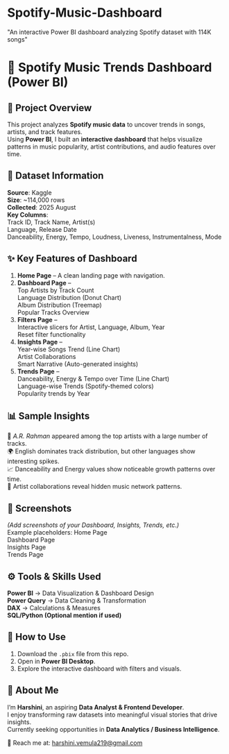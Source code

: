 # Spotify-Music-Dashboard
"An interactive Power BI dashboard analyzing Spotify dataset with 114K songs"
# 🎵 Spotify Music Trends Dashboard (Power BI)

## 📌 Project Overview
This project analyzes **Spotify music data** to uncover trends in songs, artists, and track features.  
Using **Power BI**, I built an **interactive dashboard** that helps visualize patterns in music popularity, artist contributions, and audio features over time.


## 📂 Dataset Information
**Source**: Kaggle  
**Size**: ~114,000 rows  
**Collected**: 2025 August  
**Key Columns**:  
   Track ID, Track Name, Artist(s)  
   Language, Release Date  
   Danceability, Energy, Tempo, Loudness, Liveness, Instrumentalness, Mode  


## ✨ Key Features of Dashboard
1. **Home Page** – A clean landing page with navigation.  
2. **Dashboard Page** –  
    Top Artists by Track Count  
    Language Distribution (Donut Chart)  
    Album Distribution (Treemap)  
    Popular Tracks Overview  
3. **Filters Page** –  
    Interactive slicers for Artist, Language, Album, Year  
    Reset filter functionality  
4. **Insights Page** –  
    Year-wise Songs Trend (Line Chart)  
    Artist Collaborations  
    Smart Narrative (Auto-generated insights)  
5. **Trends Page** –  
    Danceability, Energy & Tempo over Time (Line Chart)  
    Language-wise Trends (Spotify-themed colors)  
    Popularity trends by Year
   

## 📊 Sample Insights
 🎤 *A.R. Rahman* appeared among the top artists with a large number of tracks.  
 🌍 English dominates track distribution, but other languages show interesting spikes.  
 📈 Danceability and Energy values show noticeable growth patterns over time.  
 🤝 Artist collaborations reveal hidden music network patterns.  


## 📸 Screenshots
*(Add screenshots of your Dashboard, Insights, Trends, etc.)*  
Example placeholders:
 Home Page  
 Dashboard Page  
 Insights Page  
 Trends Page  



## ⚙️ Tools & Skills Used
 **Power BI** → Data Visualization & Dashboard Design  
 **Power Query** → Data Cleaning & Transformation  
 **DAX** → Calculations & Measures  
 **SQL/Python (Optional mention if used)**  



## 🚀 How to Use
1. Download the `.pbix` file from this repo.  
2. Open in **Power BI Desktop**.  
3. Explore the interactive dashboard with filters and visuals.  



## 🙋 About Me
I’m **Harshini**, an aspiring **Data Analyst & Frontend Developer**.  
I enjoy transforming raw datasets into meaningful visual stories that drive insights.  
Currently seeking opportunities in **Data Analytics / Business Intelligence**.  

📧 Reach me at: harshini.vemula219@gmail.com  
